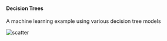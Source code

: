 #### Decision Trees

A machine learning example using various decision tree models

![scatter](../images/scatter.png)
